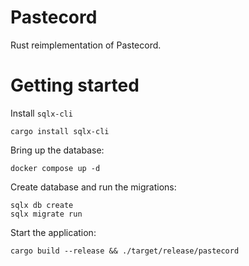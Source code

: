 # Pastecord
Rust reimplementation of Pastecord.

# Getting started
Install `sqlx-cli`
```console
cargo install sqlx-cli
```
Bring up the database:
```console
docker compose up -d
```
Create database and run the migrations:
```console
sqlx db create
sqlx migrate run
```
Start the application:
```console
cargo build --release && ./target/release/pastecord
```